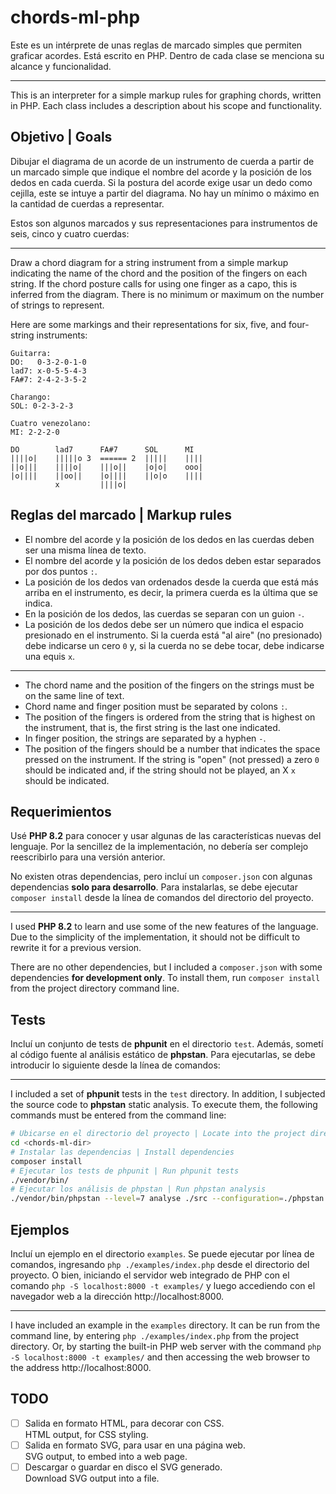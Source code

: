 # chords-ml-php

Este es un intérprete de unas reglas de marcado simples que permiten graficar acordes. Está escrito en PHP. Dentro de cada clase se menciona su alcance y funcionalidad.

---

This is an interpreter for a simple markup rules for graphing chords, written in PHP. Each class includes a description about his scope and functionality.


## Objetivo | Goals

Dibujar el diagrama de un acorde de un instrumento de cuerda a partir de un marcado simple que indique el nombre del acorde y la posición de los dedos en cada cuerda. Si la postura del acorde exige usar un dedo como cejilla, este se intuye a partir del diagrama. No hay un mínimo o máximo en la cantidad de cuerdas a representar.

Estos son algunos marcados y sus representaciones para instrumentos de seis, cinco y cuatro cuerdas:

---

Draw a chord diagram for a string instrument from a simple markup indicating the name of the chord and the position of the fingers on each string. If the chord posture calls for using one finger as a capo, this is inferred from the diagram. There is no minimum or maximum on the number of strings to represent.

Here are some markings and their representations for six, five, and four-string instruments:

```
Guitarra:
DO:   0-3-2-0-1-0
lad7: x-0-5-5-4-3
FA#7: 2-4-2-3-5-2

Charango:
SOL: 0-2-3-2-3

Cuatro venezolano:
MI: 2-2-2-0

DO        lad7      FA#7      SOL      MI
||||o|    |||||o 3  ====== 2  |||||    |||| 
||o|||    ||||o|    |||o||    |o|o|    ooo|
|o||||    ||oo||    |o||||    ||o|o    ||||
          x         ||||o|
```

## Reglas del marcado | Markup rules

* El nombre del acorde y la posición de los dedos en las cuerdas deben ser una misma línea de texto.
* El nombre del acorde y la posición de los dedos deben estar separados por dos puntos `:`.
* La posición de los dedos van ordenados desde la cuerda que está más arriba en el instrumento, es decir, la primera cuerda es la última que se indica.
* En la posición de los dedos, las cuerdas se separan con un guion `-`.
* La posición de los dedos debe ser un número que indica el espacio presionado en el instrumento. Si la cuerda está "al aire" (no presionado) debe indicarse un cero `0` y, si la cuerda no se debe tocar, debe indicarse una equis `x`.

---

* The chord name and the position of the fingers on the strings must be on the same line of text.
* Chord name and finger position must be separated by colons `:`.
* The position of the fingers is ordered from the string that is highest on the instrument, that is, the first string is the last one indicated.
* In finger position, the strings are separated by a hyphen `-`.
* The position of the fingers should be a number that indicates the space pressed on the instrument. If the string is "open" (not pressed) a zero `0` should be indicated and, if the string should not be played, an X `x` should be indicated.


## Requerimientos

Usé **PHP 8.2** para conocer y usar algunas de las características nuevas del lenguaje. Por la sencillez de la implementación, no debería ser complejo reescribirlo para una versión anterior.

No existen otras dependencias, pero incluí un `composer.json` con algunas dependencias **solo para desarrollo**. Para instalarlas, se debe ejecutar `composer install` desde la línea de comandos del directorio del proyecto.

---

I used **PHP 8.2** to learn and use some of the new features of the language. Due to the simplicity of the implementation, it should not be difficult to rewrite it for a previous version.

There are no other dependencies, but I included a `composer.json` with some dependencies **for development only**. To install them, run `composer install` from the project directory command line.

## Tests

Incluí un conjunto de tests de **phpunit** en el directorio `test`. Además, sometí al código fuente al análisis estático de **phpstan**. Para ejecutarlas, se debe introducir lo siguiente desde la línea de comandos:

---

I included a set of **phpunit** tests in the `test` directory. In addition, I subjected the source code to **phpstan** static analysis. To execute them, the following commands must be entered from the command line:

```bash
# Ubicarse en el directorio del proyecto | Locate into the project directory
cd <chords-ml-dir>
# Instalar las dependencias | Install dependencies
composer install
# Ejecutar los tests de phpunit | Run phpunit tests
./vendor/bin/
# Ejecutar los análisis de phpstan | Run phpstan analysis
./vendor/bin/phpstan --level=7 analyse ./src --configuration=./phpstan.neon
```

## Ejemplos 

Incluí un ejemplo en el directorio `examples`. Se puede ejecutar por línea de comandos, ingresando `php ./examples/index.php` desde el directorio del proyecto. O bien, iniciando el servidor web integrado de PHP con el comando `php -S localhost:8000 -t examples/` y luego accediendo con el navegador web a la dirección http://localhost:8000.

---

I have included an example in the `examples` directory. It can be run from the command line, by entering `php ./examples/index.php` from the project directory. Or, by starting the built-in PHP web server with the command `php -S localhost:8000 -t examples/` and then accessing the web browser to the address http://localhost:8000.

## TODO

* [ ] Salida en formato HTML, para decorar con CSS.  
HTML output, for CSS styling.
* [ ] Salida en formato SVG, para usar en una página web.  
SVG output, to embed into a web page.
* [ ] Descargar o guardar en disco el SVG generado.  
Download SVG output into a file.
